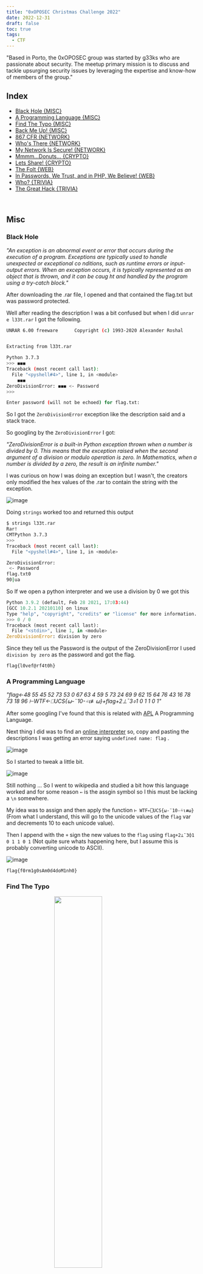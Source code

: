 ```yaml
---
title: "0xOPOSEC Christmas Challenge 2022"
date: 2022-12-31
draft: false
toc: true
tags:
  - CTF
---
```


"Based in Porto, the 0xOPOSEC group was started by g33ks who are passionate about security. The meetup primary mission is to discuss and tackle upsurging security issues by leveraging the expertise and know-how of members of the group."

## Index

- [Black Hole {MISC}](#black-hole)
- [A Programming Language {MISC}](#a-programming-language)
- [Find The Typo {MISC}](#find-the-typo)
- [Back Me Up! {MISC}](#back-me-up)
- [867 CFR {NETWORK}](#867-cfr)
- [Who's There {NETWORK}](#who-there)
- [My Network Is Secure! {NETWORK}](#my-network-is-secure)
- [Mmmm...Donuts... {CRYPTO}](#mmm-donuts)
- [Lets Share! {CRYPTO}](#lets-share)
- [The Folt {WEB}](#the-folt)
- [In Passwords, We Trust, and in PHP, We Believe! {WEB}](#in-passwords-we-trust-and-in-php-we-believe)
- [Who? {TRIVIA}](#who)
- [The Great Hack {TRIVIA}](#the-great-hack)

<br>



## Misc 

### Black Hole

*"An exception is an abnormal event or error that occurs during the execution of a program. Exceptions are typically used to handle unexpected or exceptional co
nditions, such as runtime errors or input-output errors. When an exception occurs, it is typically represented as an object that is thrown, and it can be caug
ht and handled by the program using a try-catch block."*

After downloading the .rar file, I opened and that contained the flag.txt but was password protected.

Well after reading the description I was a bit confused but when I did `unrar e l33t.rar` I got the following.

```bash
UNRAR 6.00 freeware      Copyright (c) 1993-2020 Alexander Roshal


Extracting from l33t.rar

Python 3.7.3
>>> ︎◼︎◼︎◼︎
Traceback (most recent call last):
  File "<pyshell#4>", line 1, in <module>
    ︎◼︎◼◼
ZeroDivisionError: ◼︎◼︎◼︎ <- Password 
>>>

Enter password (will not be echoed) for flag.txt: 
```

So I got the `ZeroDivisionError` exception like the description said and a stack trace.

So googling by the `ZeroDivisionError` I got:

*"ZeroDivisionError is a built-in Python exception thrown when a number is divided by 0. This means that the exception raised when the second argument of a division or modulo operation is zero. In Mathematics, when a number is divided by a zero, the result is an infinite number."*
    
I was curious on how I was doing an exception but I wasn't, the creators only modified the hex values of the .rar to contain the string with the exception.

![image](https://user-images.githubusercontent.com/12052283/209385834-46808bb7-8c61-44ab-9619-9b7ee4665a2a.png)

Doing `strings` worked too and returned this output

```bash
$ strings l33t.rar
Rar!
CMTPython 3.7.3
>>>
Traceback (most recent call last):
  File "<pyshell#4>", line 1, in <module>

ZeroDivisionError:
 <- Password
flag.txt0
90|ua
```

So If we open a python interpreter and we use a division by 0 we got this

```python
Python 3.9.2 (default, Feb 28 2021, 17:03:44) 
[GCC 10.2.1 20210110] on linux
Type "help", "copyright", "credits" or "license" for more information.
>>> 0 / 0
Traceback (most recent call last):
  File "<stdin>", line 1, in <module>
ZeroDivisionError: division by zero
```

Since they tell us the Password is the output of the ZeroDivisionError I used `division by zero` as the password and got the flag.

```bash
flag{l0vef@rf4t0h}
```


### A Programming Language

*"flag←48 55 45 52 73 53 0 67 63 4 59 5 73 24 69 9 62 15 64 76 43 16 78 73 18 96 ⊢WTF←⎕UCS{⍵-¨10-⍨⍳≢⍵}+flag+2⊥¯3⌽1 0 1 1 0 1"*


After some googling I've found that this is related with [APL](https://en.wikipedia.org/wiki/APL_(programming_language)) A Programming Language.

Next thing I did was to find an [online interpreter](https://tryapl.org/) so, copy and pasting the descriptions I was getting an error saying `undefined name: flag` .

![image](https://user-images.githubusercontent.com/12052283/209565965-280d145e-f983-459d-b0cd-80b662388c80.png)

So I started to tweak a little bit.

![image](https://user-images.githubusercontent.com/12052283/209566057-75dd84bf-352e-4696-b52b-a76c58354f0f.png)

Still nothing ... So I went to wikipedia and studied a bit how this language worked and for some reason `←` is the assgin symbol so I this must be lacking a `\n` somewhere.

My idea was to assign and then apply the function `⊢ WTF←⎕UCS{⍵-¨10-⍨⍳≢⍵}` (From what I understand, this will go to the unicode values of the `flag` var and decrements 10 to each unicode value).

Then I append with the `+` sign the new values to the `flag` using `flag+2⊥¯3⌽1 0 1 1 0 1` (Not quite sure whats happening here, but I assume this is probably converting unicode to ASCII).


![image](https://user-images.githubusercontent.com/12052283/209566245-e1e0865f-1c00-413d-864d-581388c7e704.png)


```bash
flag{f0rm1g0sAm0d4doM1nh0}
```


### Find The Typo


<img src="https://user-images.githubusercontent.com/12052283/209704599-57f0f5c2-048a-4447-aa4e-05e4d4b42c28.png"  style="display: block;
  margin-left: auto;
  margin-right: auto;
  width: 50%;">

In this challenge we get a table of SI multiples of gram, a nonogram and a password protected .zip with the flag.

- Nonograms is a logic puzzle with simple [rules](https://puzzlygame.com/pages/how_to_play_nonograms/)
  - We have a grid of squares, which must be either filled in black or maked with X
  - Besides each row of the grid are listed the lenghts of the turns of black squares on that row
  - Above each column are listed the lenghts of the runs of black squares in that colum
  - These numbers tells us the runs of black squares in that row/column. So, if we see '10 1', that tells us that there will be a run of exactly 10 black squares, followed by one or more white square, followed by a single black square
  - Our goal is to find all black squares
  
With the help of my gf (she used to play nonogram games on her phone) I've marked the nonogram and that represented the `pacman`.

<img src="https://user-images.githubusercontent.com/12052283/209705762-2bbd89bd-8299-488d-ae84-6724ba26c832.png"  style="display: block;
  margin-left: auto;
  margin-right: auto;
  width: 50%;">


After discovering that this would be pacman I tried that but It didn't worked so I tried to understand and correlate the pacman with the first table but looking again at the challenge title, there's a typo somewhere and I was making the typo ...

I used `pac-man` on the zip file and that worked and got the flag.

```bash
flag{bread_bread_cheese_cheese}
```


### Back Me Up!

*"Someone left backups of a Domain Controller in an open share. A portion was extracted from the backup and myth be told that it contains critical information (and a flag ;) Can you get it?"*

After extracting the zip file I got an `Active Directory` folder and a `registry` folder.

First I went to the `Active Directory` folder and that contained a `.dit` file.

```bash
$ file ntds.dit

ntds.dit: Extensible storage engine DataBase, version 0x620, checksum 0xa4ae6abb, page size 8192, Windows version 6.3
```

After googling I've found that this is an Extensible Storage Engine (ESE) and this is an advanced indexed and sequential access method (ISAM) storage technology. ESE enables applications to store and retrieve data from tables using indexed or sequential cursor navigation. It is usually utilized by various Microsoft Services such as Microsoft Exchange Server, Active Directory, and Windows Search.

Briefly this is a database file which stores AD Data including User Object, Groups and Group Memebers, Password hashes, etc.

Next I've looked on how I could extract info from this database file and I've found [libesedb](https://github.com/libyal/libesedb) (Library and tools to access the Extensible Storage Engine (ESE) Database File (EDB) format).

I installed libesedb.

```bash
$ wget https://github.com/libyal/libesedb/releases/download/20220806/libesedb-experimental-20220806.tar.gz
$ tar libesedb-experimental-20220806.tar.gz
$ sudo apt-get install autoconf automake autopoint libtool pkg-config
$ cd libesedb-20220806 && ./configure
$ make
$ sudo make install
$ sudo ldconfig
```

And then dumped the data from the db file.

```bash
$ esedbexport -m tables ntds.dit
```

Opening the files got me the flag.

<img src="https://user-images.githubusercontent.com/12052283/209708209-cc770fe7-449b-4f85-a021-878e42d21d32.png"  style="display: block;
  margin-left: auto;
  margin-right: auto;
  width: 50%;">

<img src="https://user-images.githubusercontent.com/12052283/209708375-c1a83229-e5e9-47c9-a3da-733d18132362.png"  style="display: block;
  margin-left: auto;
  margin-right: auto;
  width: 50%;">

```bash
flag{ClearBackupsCanPwnU}
```

## Network

### 867 CFR

*"867 CFR is a protocol for sending data across networks. It is connectionless, meaning it does not establish a dedicated connection between sender and receiver. This makes it faster but less reliable than other transport protocols. 867 CFR is often used for real-time applications such as gaming and VoIP, and for low-overhead services like DNS. Weird stuff! Can you have a look? cc.isymra.22samxopo (344)*"

867 CFR its nothing but if we reverse the string we got RFC 768 and thats User Datagram Protocol [(UDP)](https://www.rfc-editor.org/rfc/rfc768).

Doing the same reverse on the cc.isymra.22samxopo we got 'opoxmas22.armysi.cc' and 344 should be 443.

```python
>>> "cc.isymra.22samxopo"[::-1]
'opoxmas22.armysi.cc'
```

I tried to access opoxmas22.armysi.cc:443 but I got denied.

Checked on Wireshark for any hits on connecting to the above domain but found nothing.

After a while I tought that this could be some sort of UDP socket connection and for that I used a simple python script to connect to the server (opoxmas22.armysi.cc:443) as client and then send a simple "Hello".

```python
import socket 

server_add_and_port = ("opoxmas22.armysi.cc", 443)
udp_client_socket = socket.socket(family=socket.AF_INET, type=socket.SOCK_DGRAM) # created UDP socket on client
udp_client_socket.sendto(str.encode("Hello"), server_add_and_port) # sends message to server socket

msg_from_server = udp_client_socket.recvfrom(1024)
print(msg_from_server[0])
```

After executing this I got the following bytes, so I just had to reverse those again.

```bash
b'}eep_eed_uoy{galf\n'
```

Reversing and cleaning the string (`print(msg_from_server[0][::-1].decode("utf-8").strip())`) I got the correct flag.

```bash
flag{you_dee_pee}
```


### Who There

*"I do not have a physical body, but I am here to help you with any questions you may have, give me a PIN, and I will tell you what to do next! opoxmas22.armysi.cc (22222) looks interesting!"*

Running nmap on opoxmas22.armysi.cc:22222 got a filtered result

```bash
$ sudo nmap -p22222 opoxmas22.armysi.cc

Starting Nmap 7.92 ( https://nmap.org ) at 2022-12-26 11:36 WET
Nmap scan report for opoxmas22.armysi.cc (95.217.178.98)
Host is up (0.00026s latency).
rDNS record for 95.217.178.98: static.98.178.217.95.clients.your-server.de

PORT      STATE    SERVICE
22222/tcp filtered easyengine

Nmap done: 1 IP address (1 host up) scanned in 0.41 seconds
```

Running another nmap to get more info.

```bash
$ sudo nmap -A -p22222 opoxmas22.armysi.cc -oN nmap/initial

Starting Nmap 7.92 ( https://nmap.org ) at 2022-12-26 11:44 WET
Nmap scan report for opoxmas22.armysi.cc (95.217.178.98)
Host is up (0.016s latency).
rDNS record for 95.217.178.98: static.98.178.217.95.clients.your-server.de

PORT      STATE    SERVICE    VERSION
22222/tcp filtered easyengine
Warning: OSScan results may be unreliable because we could not find at least 1 open and 1 closed port
Device type: webcam|general purpose|PBX|WAP|specialized|power-device|router
Running (JUST GUESSING): AXIS embedded (98%), GNU Hurd (98%), Linux 2.0.X|2.2.X (98%), Netgear embedded (98%), ZKTeco embedded (98%), CAEN embedded (98%)
OS CPE: cpe:/h:axis:2100_network_camera cpe:/o:gnu:hurd cpe:/o:linux:linux_kernel:2.0.36 cpe:/o:linux:linux_kernel:2.0.38 cpe:/o:linux:linux_kernel:2.2.14 cpe:/h:netgear:wg602v1 cpe:/o:linux:linux_kernel:2.0.39
Aggressive OS guesses: AXIS 2100 Network Camera (98%), AXIS 2120 Network Camera (98%), GNU Hurd 0.3 (98%), Linux 2.0.36 (Red Hat 5.2) (98%), elmeg T240 or T444 PABX (Linux 2.0.38) (98%), Netgear WG602v1 WAP (Linux 2.2.14) (98%), ZKTeco F18 fingerprint reader (98%), CAEN SY2527 high voltage power supply (98%), Linux 2.0.33 (98%), Linux 2.0.35 - 2.0.36 (98%)
No exact OS matches for host (test conditions non-ideal).
Network Distance: 2 hops

TRACEROUTE (using port 80/tcp)
HOP RTT     ADDRESS
1   0.37 ms 10.0.2.2
2   0.49 ms static.98.178.217.95.clients.your-server.de (95.217.178.98)

OS and Service detection performed. Please report any incorrect results at https://nmap.org/submit/ .
Nmap done: 1 IP address (1 host up) scanned in 3.42 seconds
```

Reading again the description I assumed that this was some sort of a Bot that needs a PIN, so I tried to think on how I could  communicate with this service.

I've tried http, ssh, telnet, nc but nothing worked.

After a while I tried to use the same code from the previous network chall and that worked, so the connection is using sockets.

```bash
$ python3 send.py
b'WRONG PIN!'
```

Since this is using UDP again I did a new nmap scan for UDP instead of TCP using `sudo nmap -sC -sV -A -sU -p22222 -oN nmap/all opoxmas22.armysi.cc -v` and got

```bash
PORT      STATE SERVICE VERSION
22222/udp open  unknown
| fingerprint-strings:
|   AFSVersionRequest, Citrix, DNS-SD, DNSStatusRequest, DNSVersionBindReq, DTLSSessionReq, Help, NBTStat, NTPRequest, NetMotionMobility, QUIC, RPCCheck, SNMPv1public, SNMPv3GetRequest, Sqlping, sybaseanywhere, xdmcp:
|     WRONG PIN!
|   Kerberos:
|     Opened port 23590 - Hurry you got 60 seconds!. Use this PIN - 1882
|   SIPOptions:
|_    Opened port 28002 - Hurry you got 60 seconds!. Use this PIN - 4958
1 service unrecognized despite returning data. If you know the service/version, please submit the following fingerprint at https://nmap.org/cgi-bin/submit.cgi?new-service :
SF-Port22222-UDP:V=7.92%I=7%D=12/26%Time=63A9D15F%P=x86_64-pc-linux-gnu%r(
SF:RPCCheck,A,"WRONG\x20PIN!")%r(DNSVersionBindReq,A,"WRONG\x20PIN!")%r(DN
SF:SStatusRequest,A,"WRONG\x20PIN!")%r(NBTStat,A,"WRONG\x20PIN!")%r(Help,A
SF:,"WRONG\x20PIN!")%r(SIPOptions,42,"Opened\x20port\x2028002\x20-\x20Hurr
SF:y\x20you\x20got\x2060\x20seconds!\.\x20Use\x20this\x20PIN\x20-\x204958"
SF:)%r(Sqlping,A,"WRONG\x20PIN!")%r(NTPRequest,A,"WRONG\x20PIN!")%r(SNMPv1
SF:public,A,"WRONG\x20PIN!")%r(SNMPv3GetRequest,A,"WRONG\x20PIN!")%r(xdmcp
SF:,A,"WRONG\x20PIN!")%r(AFSVersionRequest,A,"WRONG\x20PIN!")%r(DNS-SD,A,"
SF:WRONG\x20PIN!")%r(Citrix,A,"WRONG\x20PIN!")%r(Kerberos,42,"Opened\x20po
SF:rt\x2023590\x20-\x20Hurry\x20you\x20got\x2060\x20seconds!\.\x20Use\x20t
SF:his\x20PIN\x20-\x201882")%r(sybaseanywhere,A,"WRONG\x20PIN!")%r(NetMoti
SF:onMobility,A,"WRONG\x20PIN!")%r(DTLSSessionReq,A,"WRONG\x20PIN!")%r(QUI
SF:C,A,"WRONG\x20PIN!");
Device type: webcam|power-device|general purpose|PBX|router
Running: AXIS embedded, CAEN embedded, Linux 2.0.X
OS CPE: cpe:/h:axis:2100_network_camera cpe:/o:linux:linux_kernel:2.0.33 cpe:/o:linux:linux_kernel:2.0.38 cpe:/o:linux:linux_kernel:2.0.39
Too many fingerprints match this host to give specific OS details
Network Distance: 2 hops

TRACEROUTE (using port 80/tcp)
HOP RTT     ADDRESS
1   0.40 ms 10.0.2.2
2   0.51 ms static.98.178.217.95.clients.your-server.de (95.217.178.98)

NSE: Script Post-scanning.
Initiating NSE at 16:54
Completed NSE at 16:54, 0.00s elapsed
Initiating NSE at 16:54
Completed NSE at 16:54, 0.00s elapsed
Initiating NSE at 16:54
Completed NSE at 16:54, 0.00s elapsed
Read data files from: /usr/bin/../share/nmap
OS and Service detection performed. Please report any incorrect results at https://nmap.org/submit/ .
Nmap done: 1 IP address (1 host up) scanned in 99.54 seconds
           Raw packets sent: 30 (2.572KB) | Rcvd: 15 (930B)
```


Knowing the nmap output, I've noticed that this must be Port knocking (even the Challenge name represents that like -> "Knock knock" -> "Who's There")

This took me 2 days to solve because I was stuck on how I could exploit this but after a lot of reading I've noticed I already had half of exploit done. from the previous network challenge.

So to build this exploit I first needed to know what pin does port `22222` accepts (I've used a range from 0 to 99999 by trial/error and looks like the PIN for 22222 is 10000) and then knock two times (this is not fixed, we can configure more than 2 knock on a port knocking, but on this challenge this was 2 knocks) with the new port + new pin.

I've built an exploit that does this and got the flag.

```python
import socket 

def make_request(port,pin):
    print(f"Trying with port: {port} and pin: {pin}")

    server_add_and_port = ("opoxmas22.armysi.cc", port)                                     
    udp_client_socket = socket.socket(family=socket.AF_INET, type=socket.SOCK_DGRAM)
    udp_client_socket.sendto(str.encode(pin), server_add_and_port)
    msg_from_server = udp_client_socket.recvfrom(1024)

    msg = msg_from_server[0].decode("utf-8")

    if "Flag" in msg:
        print(msg)
        return 
    
    port, pin = msg.split(" ")[2], msg.split(" ")[-1]
    return port, pin

    

def brute_force():
    server_add_and_port = ("opoxmas22.armysi.cc", 22222)                                                           
    udp_client_socket = socket.socket(family=socket.AF_INET, type=socket.SOCK_DGRAM)

    # try and find the PIN for the 22222 port
    for i in range(10000,99999):
        udp_client_socket.sendto(str.encode(str(i)), server_add_and_port)
        msg_from_server = udp_client_socket.recvfrom(1024)
        msg = msg_from_server[0].decode("utf-8")
        if msg != "WRONG PIN!":
            port, pin = msg.split(" ")[2], msg.split(" ")[-1]
            port, pin = make_request(int(port),str(pin))
            make_request(int(port),str(pin))
            break

if __name__ == "__main__":
    brute_force()
```

```bash
$ python3 send.py

Trying with port: 29475 and pin: 9379
Trying with port: 28414 and pin: 6313
Flag{Kito_KitoWho?_MosKito}
```

```bash
flag{Kito_KitoWho?_MosKito}
```


### My Network Is Secure!

*"Taberna belga said their free WiFi is secure because it has a password, however people are still getting passwords! How is this possible?!"*

After opening the cap file in in wireshark I've noticed the data on the communication process is encripted, probably because they are using wpa with some passphrase so this is encrypted.

Since this is from a Wifi network we know we need to try to get the wpa-pwd to decrypt the communication from the protocol IEEEE802.11.

Next thing I did was to find a way to grab the encrypted password so I could use the rockyou.txt wordlist with hashcat to try to crack it.

A cool way to grab the encrypted password and make it hashcat readable is to use `hcxpcapngtool` (Portable solution for capturing wlan traffic and conversion to hashcat formats (recommended by hashcat) and to John the Ripper formats).

So I did that and got a WPA hash.

```bash
$ hcxpcapngtool -o hash SecuredNetwork.cap
$ cat hash

WPA*02*4ca8dcfc1ae47ae4c892d2cc25f4e1e5*907841398870*d6a78c062e85*5365637572654e65742057696669*3ca0a8709bf3a4dc5041041109b41f01565f7b5a30608ed4c02e5c4f523e4be3*01030077fe01090020000000000000000110f11a201a62f4f081e097ee34d8c20f84822bb6aa0ab4c0af3423657187dbf80000000000000000000000000000000000000000000000000000000000000000000000000000000000000000000000000018dd160050f20101000050f20201000050f20201000050f202*02
```

Next I searched for the mode for WPA hashes in hashcat and runed that with rockyou and got the password.

```bash
$ hashcat -m 22000 wandshakes /usr/share/wordlists/rockyou.txt

hashcat (v6.1.1) starting...

Dictionary cache built:
* Filename..: /usr/share/wordlists/rockyou.txt
* Passwords.: 14344392
* Bytes.....: 139921507
* Keyspace..: 14344385
* Runtime...: 1 sec

4ca8dcfc1ae47ae4c892d2cc25f4e1e5:907841398870:d6a78c062e85:SecureNet Wifi:spiderman

Session..........: hashcat
Status...........: Cracked
Hash.Name........: WPA-PBKDF2-PMKID+EAPOL
```

So now I have the SID + the password.

The SID was already known because it was plaintext on the pcap file.

![image](https://user-images.githubusercontent.com/12052283/209825910-54b4ef33-ba0c-4223-911f-80ea522b18bc.png)

Now I needed to insert the password:SID on wireshark so I could check the communication

So I did `Edit` -> `Preferences` -> `Protocols` and searched for IEEE802.11 and added the decryption key.

![image](https://user-images.githubusercontent.com/12052283/209826143-dc845df8-9881-4c04-a2d2-7e1c2b14af70.png)

After pressing `ok` I got more traffic but the one I looked for was the tcp.

![image](https://user-images.githubusercontent.com/12052283/209826261-03034a13-829d-4fa9-bd88-a3ece14f41e5.png)

Following the TCP STREAM I got the flag.

![image](https://user-images.githubusercontent.com/12052283/209826389-dad5d0b2-b352-483a-b50b-b35a62cf351a.png)

```bash
flag{morestudy}
```


## Crypto

### Mmmm Donuts

*"Donuts are the best breakfast food! There is a donut flavor for everyone's taste, they pair great with coffee, and they can be eaten on the go! The key to solve this challenge is the most important meal of the day. If one donut doesn't help, try having another. You better solve it fast before you get diabetes. PS: My favorite donut is the original, just glazed."*

![image](https://user-images.githubusercontent.com/12052283/219748476-887b27b5-0802-4aa1-bf1a-3ce6082dad32.png)

This was a hard one for me since I don't know much about crypto ctfs and the description was not good enough.

But after getting some hits, I've found that this was using bacon-cipher.

Implementing bacon-cipher decryption on the image I got the following

- a
  - not bold
- b
  - bold

`aaba bbaaaa bab ab ababb ab bab aba aabaa aaaaaa aa abb aab ab aa aab bab aaa`

Then I used vigenere-cipher with the key `breakfast` and got the flag

```bash
flag{eatmedrinkme}
```



### Lets Share!

*"Encoding is the process of converting data from one format into another, typically for the purposes of efficient transmission or storage. There are many different types of encoding schemes that can be used, depending on the specific requirements of the data and the intended use. Encoding is an important aspect of data management and is used in a variety of applications, including networking, data storage, and multimedia."*

```bash
$ cat coded_data.txt 
JTI2JTIzOTAlM0IlMjYlMjMxMDklM0IlMjYlMjMxMjAlM0IlMjYlMjMxMDQlM0IlMjYlMjM5MCUzQiUyNiUyMzUxJTNCJTI2JTIzMTE2JTNCJTI2JTIzMTA1JTNCJTI2JTIzNzclM0IlMjYlMjM3MSUzQiUyNiUyMzExOSUzQiUyNiUyMzExOSUzQiUyNiUyMzg4JTNCJTI2JTIzNTElM0IlMjYlMjM3MyUzQiUyNiUyMzEyMiUzQiUyNiUyMzc3JTNCJTI2JTIzODYlM0IlMjYlMjM1NyUzQiUyNiUyMzcxJTNCJTI2JTIzODYlM0IlMjYlMjM3MCUzQiUyNiUyMzEwMCUzQiUyNiUyMzU3JTNC
```

Looking at txt file at first sight I saw that this was use base64 so I put on Cybechef and used the `Magic` recipe but that didn't do much.

Knowing this I tried to help Cyberchef by already providing the base64 decoded string and that got me the flag.

![image](https://user-images.githubusercontent.com/12052283/209560953-52a14089-9126-402f-96c6-c7e5627069a8.png)

I wanted to understand how many encodings were happening here so I did a python script to help me on this and by trial/error I've managed to found that this was using 4 encodings

base64 -> url encoding -> HTML entity encoding -> base64

```python
import base64
import urllib.parse
import html


with open("coded_data.txt", "r") as f:
    stage_1 = f.readline().strip()
    print(f"Stage 1 -> {stage_1}\n")
    
    stage_2 = base64.b64decode(stage_1).decode("utf-8") 
    print(f"Stage 2 -> {stage_2}\n")

    
    stage_3 = urllib.parse.unquote(stage_2)
    print(f"Stage 3 -> {stage_3}\n")

    
    stage_4 = html.unescape(stage_3)
    print(f"Stage 4 -> {stage_4}\n")

    stage_5 = base64.b64decode(stage_4).decode("utf-8")
    print(f"Stage 5 -> {stage_5}\n")
```

```bash
$ python3 uncoded.py 

Stage 1 -> JTI2JTIzOTAlM0IlMjYlMjMxMDklM0IlMjYlMjMxMjAlM0IlMjYlMjMxMDQlM0IlMjYlMjM5MCUzQiUyNiUyMzUxJTNCJTI2JTIzMTE2JTNCJTI2JTIzMTA1JTNCJTI2JTIzNzclM0IlMjYlMjM3MSUzQiUyNiUyMzExOSUzQiUyNiUyMzExOSUzQiUyNiUyMzg4JTNCJTI2JTIzNTElM0IlMjYlMjM3MyUzQiUyNiUyMzEyMiUzQiUyNiUyMzc3JTNCJTI2JTIzODYlM0IlMjYlMjM1NyUzQiUyNiUyMzcxJTNCJTI2JTIzODYlM0IlMjYlMjM3MCUzQiUyNiUyMzEwMCUzQiUyNiUyMzU3JTNC

Stage 2 -> %26%2390%3B%26%23109%3B%26%23120%3B%26%23104%3B%26%2390%3B%26%2351%3B%26%23116%3B%26%23105%3B%26%2377%3B%26%2371%3B%26%23119%3B%26%23119%3B%26%2388%3B%26%2351%3B%26%2373%3B%26%23122%3B%26%2377%3B%26%2386%3B%26%2357%3B%26%2371%3B%26%2386%3B%26%2370%3B%26%23100%3B%26%2357%3B

Stage 3 -> &#90;&#109;&#120;&#104;&#90;&#51;&#116;&#105;&#77;&#71;&#119;&#119;&#88;&#51;&#73;&#122;&#77;&#86;&#57;&#71;&#86;&#70;&#100;&#57;

Stage 4 -> ZmxhZ3tiMGwwX3IzMV9GVFd9

Stage 5 -> flag{b0l0_r31_FTW}
```

```bash
flag{b0l0_r31_FTW}
```

## Web

### The Folt

*"pfSense is a free and open-source firewall and router software distribution based on the FreeBSD operating system. It is designed to provide a flexible and powerful platform for building and managing network infrastructure, and it includes a wide range of features and capabilities that are suitable for use in both small and large networks. Have a try http://machine.armysi.cc/"*

The URL redirected to a pfsense login menu so I just searched for the default creds for the pfsense login menu and found `admin:pfsense` and that got me the first flag

![image](https://user-images.githubusercontent.com/12052283/209363467-7f963216-8c1f-4b0c-a168-0e8124066a09.png)

```bash
flag{Default?_More_Like_Badfault}
```


### In Passwords, We Trust, and in PHP, We Believe!

*"Great, another admin panel, do you think you can crack it? (https://santa.sefod.eu/)"*

We are presented with a login page that is written in PHP.

  <img src="https://user-images.githubusercontent.com/12052283/209546349-10555cbe-2e83-4ebb-8ccf-843a9a9346bb.png"  style="display: block;
  margin-left: auto;
  margin-right: auto;
  width: 70%;">


After going to the source code we have the php logic of the login menu.

  <img src="https://user-images.githubusercontent.com/12052283/209546448-cc4a9e71-b222-467a-b249-32292062f462.png"  style="display: block;
  margin-left: auto;
  margin-right: auto;
  width: 70%;">


We can see that to get the flag we need to have the user == "admin" and the password must be the same as the generated token.

We can see too (in the second elseif) that if the passwordis empty we got our token but this is kinda useless as we cant use that token to the next login because it will get generated again.

![image](https://user-images.githubusercontent.com/12052283/209546845-389b24fa-8779-443f-93ad-d59758f16dda.png)

I've noticed a strange thing, why would they use `$answer` as a json decode of `$input` ? After this they use the `$password` var to extract the value of the json object so the vuln/bug must reside here because this is not normal at all.

After googling I've found this https://security.stackexchange.com/a/63326 so this was php type juggling.

Ill explain better what php type juggling is in another section but the basic idea is that this code uses `json_decode()` so we can specify a type other than string or array via the JSON object and we know that the type of the $token is a string because its Base64-encoded. Knowing this I tried to find a value that, when loosely compared to a string (because they are using `==` and not `===`), lets me pass the auth check.

- Checking the PHP equality charts, we can see that `0 == "xyz"` is true, so I passed the value 0 as password (`{"password": 0}`) and got the flag.

![image](https://user-images.githubusercontent.com/12052283/209556933-3e661acd-9e40-4edf-9617-654cecc2a3ba.png)


```bash
flag{OnceAgainTypeJuggling}
```

#### In deep explanation about PHP Type Juggling

- In PHP we have loose (`==`) and strict comparison (`===`)
- The loose comparison is used to check if the given values are equal or not.
- The strict comparison checks if the given values are equal and if the data types are the same
- Reading the php docs about this we have that `Prior to PHP 8.0.0, if a string is compared to a number or a numeric string then the string was converted to a number before performing the comparison`

  <img src="https://user-images.githubusercontent.com/12052283/209557451-549f8d65-4851-4517-a164-58585d8b9a71.png"  style="display: block;
  margin-left: auto;
  margin-right: auto;
  width: 70%;">


- Knowing this when we try to attack a PHP application by using a type juggling flaw, we try to exploit this type of unexpected behavior the developers did not think about

- In the CTF example we had this flaw because they were using `==` to compare a given password with a string (base64 token).
- Knowing the type of the password, we had to find a value that when compared to a string returned `true` and after checking php equality charts, we can see that `0 == "xyz"` is true, so we could just use `{"password":0}` because that would compare with the generated token and return true

- This could be prevented using `===`

## Trivia

### Who?

  <img src="https://user-images.githubusercontent.com/12052283/209370539-5baf80b1-64cd-4da5-a079-d13731682f5b.png"  style="display: block;
  margin-left: auto;
  margin-right: auto;
  width: 40%;">

This was an easy one, just searching the image on google we got the flag `lulzsec`.


### The Great Hack

*"How about ensuring that you are a guaranteed winner of a radio contest by controlling all the telephone lines? Imagine, what a classy hack that would be. It took place in real world and the hacker won a costliest prize. What was the costliest prize that the hacker won?"*

I searched in google for "hacker win radio contest by controlling all the telephone lines" and got an [article](https://www.industrialcybersecuritypulse.com/threats-vulnerabilities/throwback-attack-kevin-poulsen-wins-a-porsche-and-hacks-the-u-s-government/#:~:text=A%2025%2Dyear%2Dold%20hacker,Peters.) that said "It was June 1, 1990, and KIIS-FM was running a competition for callers to win a new Porsche 944 S2".

```bash
Porsche 944 S2
```


# Final result

It was a really fun CTF to learn a few neat tricks and it was even cooler for the fact that it came in 2nd place!


<img src="https://user-images.githubusercontent.com/12052283/219755447-101dc861-482b-4b1d-ad2b-fbaac7b2d066.png"  style="display: block;
  margin-left: auto;
  margin-right: auto;
  width: 80%;">